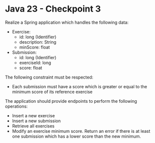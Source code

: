 # Java 23 - Checkpoint 3
Realize a Spring application which handles the following data:
- Exercise:
  - id: long (Identifier)
  - description: String
  - minScore: float
- Submission:
  - id: long (Identifier)
  - exerciseId: long
  - score: float
  
The following constraint must be respected:
- Each submission must have a score which is greater or equal to the minimum score of its reference exercise

The application should provide endpoints to perform the following operations:
- Insert a new exercise
- Insert a new submission
- Retrieve all exercises
- Modify an exercise minimum score. Return an error if there is at least one submission which has a lower score than the new minimum.
